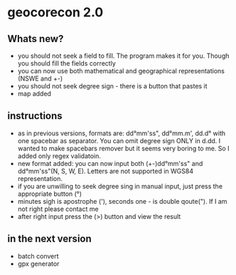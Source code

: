# geocorecon 2.0

Whats new?
-------------
- you should not seek a field to fill. The program makes it for you. Though you should fill the fields correctly
- you can now use both mathematical and geographical representations (NSWE and +-)
- you should not seek degree sign - there is a button that pastes it
- map added

instructions
----------------
- as in previous versions, formats are: dd°mm'ss", dd°mm.m', dd.d° with one spacebar as separator. You can omit degree sign ONLY in d.dd. I wanted to make spacebars remover but it seems very boring to me. So I added only regex validatoin.
- new format added: you can now input both (+-)dd°mm'ss" and dd°mm'ss"(N, S, W, E). Letters are not supported in WGS84 representation.
- if you are unwilling to seek degree sing in manual input, just press the appropriate button (°)
- minutes sigh is apostrophe ('), seconds one - is double qoute("). If I am not right please contact me
- after right input press the (>) button and view the result

in the next version
----------------
- batch convert
- gpx generator

